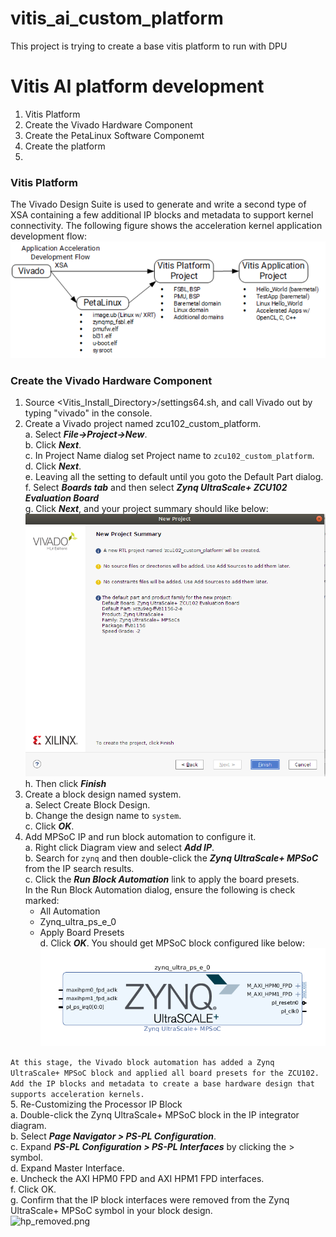 # vitis_ai_custom_platform
This project is trying to create a base vitis platform to run with DPU


# Vitis AI platform development
1. Vitis Platform<br />
2. Create the Vivado Hardware Component<br />
3. Create the PetaLinux Software Componemt<br />
4. Create the platform<br />
5. 

### Vitis Platform
The Vivado Design Suite is used to generate and write a second type of XSA containing a few additional IP blocks and metadata to support kernel connectivity. The following figure shows the acceleration kernel application development flow:<br />
![vitis_acceleration_flow.PNG](/pic_for_readme/vitis_acceleration_flow.PNG)

### Create the Vivado Hardware Component
1. Source <Vitis_Install_Directory>/settings64.sh, and call Vivado out by typing "vivado" in the console.<br />
2. Create a Vivado project named zcu102_custom_platform.<br />
  a. Select ***File->Project->New***.<br />
  b. Click ***Next***.<br />
  c. In Project Name dialog set Project name to ```zcu102_custom_platform```.<br />
  d. Click ***Next***.<br />
  e. Leaving all the setting to default until you goto the Default Part dialog.<br />
  f. Select ***Boards tab*** and then select ***Zynq UltraScale+ ZCU102 Evaluation Board***<br />
  g. Click ***Next***, and your project summary should like below:<br />
  ![vivado_project_summary.png](/pic_for_readme/vivado_project_summary.png)<br />
  h. Then click ***Finish***<br />
3. Create a block design named system. <br />
  a. Select Create Block Design.<br />
  b. Change the design name to ```system```.<br />
  c. Click ***OK***.<br />
4. Add MPSoC IP and run block automation to configure it.<br />
  a. Right click Diagram view and select ***Add IP***.<br />
  b. Search for ```zynq``` and then double-click the ***Zynq UltraScale+ MPSoC*** from the IP search results.<br />
  c. Click the ***Run Block Automation*** link to apply the board presets.<br />
    In the Run Block Automation dialog, ensure the following is check marked:<br />      
      * All Automation<br />
      * Zynq_ultra_ps_e_0<br />
      * Apply Board Presets<br />
  d. Click ***OK***. You should get MPSoC block configured like below:<br />
  ![block_automation_result.png](/pic_for_readme/block_automation_result.png)<br />

```At this stage, the Vivado block automation has added a Zynq UltraScale+ MPSoC block and applied all board presets for the ZCU102. Add the IP blocks and metadata to create a base hardware design that supports acceleration kernels.```<br />
5. Re-Customizing the Processor IP Block<br />
  a. Double-click the Zynq UltraScale+ MPSoC block in the IP integrator diagram.<br />
  b. Select ***Page Navigator > PS-PL Configuration***.<br />
  c. Expand ***PS-PL Configuration > PS-PL Interfaces*** by clicking the > symbol.<br />
  d. Expand Master Interface.<br />
  e. Uncheck the AXI HPM0 FPD and AXI HPM1 FPD interfaces.<br />
  f. Click OK.<br />
  g. Confirm that the IP block interfaces were removed from the Zynq UltraScale+ MPSoC symbol in your block design.<br />
  ![hp_removed.png](/pic_for_readme/hp_removed.png)<br />
 

